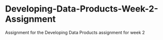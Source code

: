 # Developing-Data-Products-Week-2-Assignment
Assignment for the Developing Data Products assignment for week 2
